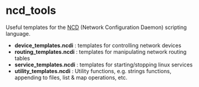 # ncd_tools
Useful templates for the [NCD](https://github.com/ambrop72/badvpn) (Network Configuration Daemon) scripting language.

  * **device_templates.ncdi** : templates for controlling network devices 
  * **routing_templates.ncdi** : templates for manipulating network routing tables
  * **service_templates.ncdi** : templates for starting/stopping linux services
  * **utility_templates.ncdi** : Utility functions, e.g. strings functions, appending to files, list & map operations, etc.
